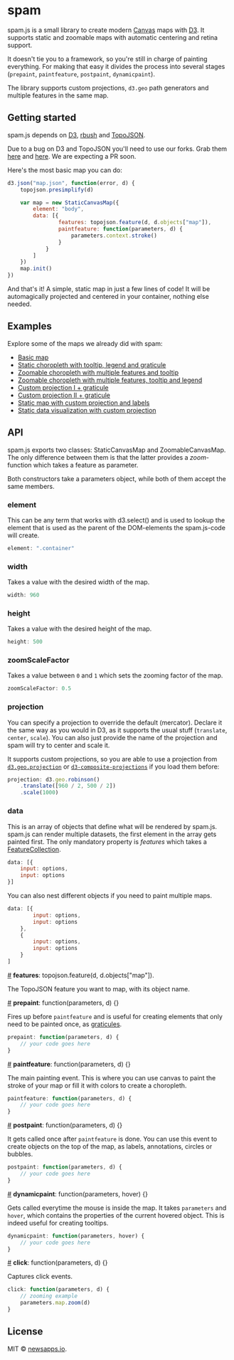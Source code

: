 # spam
spam.js is a small library to create modern [Canvas](https://developer.mozilla.org/en-US/docs/Web/API/Canvas_API) maps with [D3](https://github.com/mbostock/d3). It supports static and zoomable maps with automatic centering and retina support.

It doesn't tie you to a framework, so you're still in charge of painting everything. For making that easy it divides the process into several stages (`prepaint`, `paintfeature`, `postpaint`, `dynamicpaint`).

The library supports custom projections, `d3.geo` path generators and multiple features in the same map.

## Getting started
spam.js depends on [D3](https://github.com/mbostock/d3), [rbush](https://github.com/mourner/rbush) and [TopoJSON](https://github.com/mbostock/topojson).

Due to a bug on D3 and TopoJSON you'll need to use our forks. Grab them [here](https://github.com/lukasappelhans/d3) and [here](https://github.com/lukasappelhans/topojson). We are expecting a PR soon.

Here's the most basic map you can do:

```javascript
d3.json("map.json", function(error, d) {
    topojson.presimplify(d)

    var map = new StaticCanvasMap({
        element: "body",
        data: [{
                features: topojson.feature(d, d.objects["map"]),
                paintfeature: function(parameters, d) {
                    parameters.context.stroke()
                }
            }
        ]
    })
    map.init()
})
```

And that's it! A simple, static map in just a few lines of code! It will be automagically projected and centered in your container, nothing else needed.

## Examples
Explore some of the maps we already did with spam:
- [Basic map](http://bl.ocks.org/martgnz/c48aa019de720fcd86030d3b07990d8d)
- [Static choropleth with tooltip, legend and graticule](http://bl.ocks.org/martgnz/1c0fa3985d0a7b51437cdfd326cc2fda)
- [Zoomable choropleth with multiple features and tooltip](http://bl.ocks.org/martgnz/a61c2da0e45a108c857e)
- [Zoomable choropleth with multiple features, tooltip and legend](http://bl.ocks.org/martgnz/a61c2da0e45a108c857e)
- [Custom projection I + graticule](http://bl.ocks.org/martgnz/d8bc3d6c29e712e3255f095671a51967)
- [Custom projection II + graticule](http://bl.ocks.org/martgnz/cce95512ca18c226b4cc)
- [Static map with custom projection and labels](http://bl.ocks.org/martgnz/e5c0387a5bb675b061a2c0a9f573f86a)
- [Static data visualization with custom projection](http://bl.ocks.org/martgnz/9023a67f080cca8b31ef5d6b1dcf4637)

## API
spam.js exports two classes: StaticCanvasMap and ZoomableCanvasMap. The only difference between them is that the latter provides a *zoom*-function which takes a feature as parameter.

Both constructors take a parameters object, while both of them accept the same members.

### element
This can be any term that works with d3.select() and is used to lookup the element that is used as the parent of the DOM-elements the spam.js-code will create.

```javascript
element: ".container"
```

### width
Takes a value with the desired width of the map.

```javascript
width: 960
```

### height
Takes a value with the desired height of the map.

```javascript
height: 500
```

### zoomScaleFactor
Takes a value between `0` and `1` which sets the zooming factor of the map.

```javascript
zoomScaleFactor: 0.5
```

### projection
You can specify a projection to override the default (mercator). Declare it the same way as you would in D3, as it supports the usual stuff (`translate`, `center`, `scale`). You can also just provide the name of the projection and spam will try to center and scale it.

It supports custom projections, so you are able to use a projection from [`d3.geo.projection`](https://github.com/d3/d3-geo-projection/) or [`d3-composite-projections`](https://github.com/rveciana/d3-composite-projections) if you load them before:

```javascript
projection: d3.geo.robinson()
    .translate([960 / 2, 500 / 2])
    .scale(1000)
```

### data
This is an array of objects that define what will be rendered by spam.js. spam.js can render multiple datasets, the first element in the array gets painted first. The only mandatory property is *features* which takes a [FeatureCollection](https://github.com/mbostock/topojson/wiki/API-Reference#feature).

```javascript
data: [{
    input: options,
    input: options
}]
```

You can also nest different objects if you need to paint multiple maps.

```javascript
data: [{
        input: options,
        input: options
    },
    {
        input: options,
        input: options
    }
]
```

<a name="features" href="README.md#features">#</a> **features**: topojson.feature(d, d.objects["map"]).

The TopoJSON feature you want to map, with its object name.

<a name="prepaint" href="README.md#prepaint">#</a> **prepaint**: function(parameters, d) {}

Fires up before `paintfeature` and is useful for creating elements that only need to be painted once, as [graticules](http://support.esri.com/en/knowledgebase/GISDictionary/term/graticule).

```javascript
prepaint: function(parameters, d) {
    // your code goes here
}
```

<a name="paintfeature" href="README.md#paintfeature">#</a> **paintfeature**: function(parameters, d) {}

The main painting event. This is where you can use canvas to paint the stroke of your map or fill it with colors to create a choropleth.

```javascript
paintfeature: function(parameters, d) {
    // your code goes here
}
```

<a name="postpaint" href="README.md#postpaint">#</a> **postpaint**: function(parameters, d) {}

It gets called once after `paintfeature` is done. You can use this event to create objects on the top of the map, as labels, annotations, circles or bubbles.

```javascript
postpaint: function(parameters, d) {
    // your code goes here
}
```

<a name="dynamicpaint" href="README.md#dynamicpaint">#</a> **dynamicpaint**: function(parameters, hover) {}

Gets called everytime the mouse is inside the map. It takes `parameters` and `hover`, which contains the properties of the current hovered object. This is indeed useful for creating tooltips.

```javascript
dynamicpaint: function(parameters, hover) {
    // your code goes here
}
```

<a name="click" href="README.md#click">#</a> **click**: function(parameters, d) {}

Captures click events.

```javascript
click: function(parameters, d) {
    // zooming example
    parameters.map.zoom(d)
}
```
## License
MIT © [newsapps.io](https://github.com/newsappsio).
